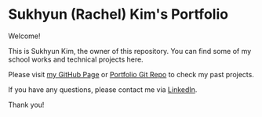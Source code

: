 # Sukhyun (Rachel) Kim's Portfolio

Welcome!

This is Sukhyun Kim, the owner of this repository. You can find some of my school works and technical projects here.

Please visit [my GitHub Page](https://rachelskim.net/) or [Portfolio Git Repo](https://github.com/rsk0117/rsk0117.github.io/blob/main/index.md) to check my past projects. 

If you have any questions, please contact me via [LinkedIn](https://www.linkedin.com/in/sukhyun-kim).


Thank you!
